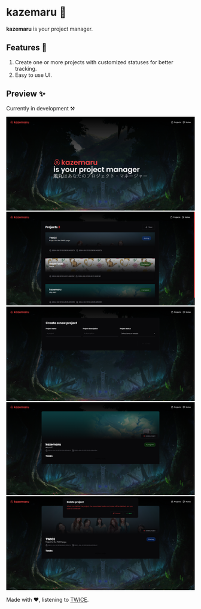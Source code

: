 # kazemaru 🥤

**kazemaru** is your project manager.

## Features 🍣

1. Create one or more projects with customized statuses for better tracking.
2. Easy to use UI.

## Preview ✨

Currently in development ⚒️

<img src='./assets/images/kazemaru-preview-5.png'/>
<img src='./assets/images/kazemaru-projects-preview-4.png'/>
<img src='./assets/images/kazemaru-project-new-preview-2.png'/>
<img src='./assets/images/kazemaru-project-preview-2.png'/>
<img src='./assets/images/kazemaru-modals-preview-2.png'/>

Made with ❤️, listening to [TWICE](https://open.spotify.com/artist/7n2Ycct7Beij7Dj7meI4X0).
